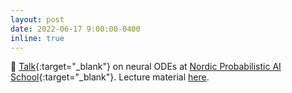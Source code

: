 ```yaml
---
layout: post
date: 2022-06-17 9:00:00-0400
inline: true
---
```


🎤 [Talk](https://www.youtube.com/watch?v=oh2X89rmMdQ){:target="\_blank"} on neural ODEs at [Nordic Probabilistic AI School](https://probabilistic.ai/){:target="\_blank"}. Lecture material [here](https://github.com/cagatayyildiz/neural-ode-tutorial).

